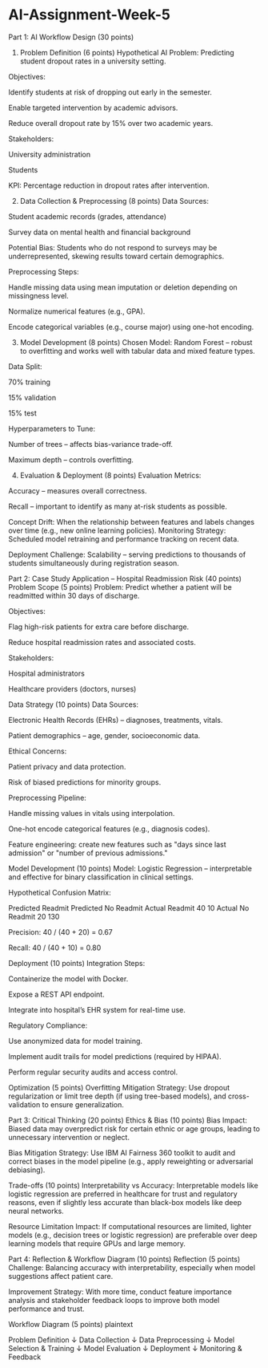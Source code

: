 # AI-Assignment-Week-5

Part 1: AI Workflow Design (30 points)
1. Problem Definition (6 points)
Hypothetical AI Problem: Predicting student dropout rates in a university setting.

Objectives:

Identify students at risk of dropping out early in the semester.

Enable targeted intervention by academic advisors.

Reduce overall dropout rate by 15% over two academic years.

Stakeholders:

University administration

Students

KPI: Percentage reduction in dropout rates after intervention.

2. Data Collection & Preprocessing (8 points)
Data Sources:

Student academic records (grades, attendance)

Survey data on mental health and financial background

Potential Bias: Students who do not respond to surveys may be underrepresented, skewing results toward certain demographics.

Preprocessing Steps:

Handle missing data using mean imputation or deletion depending on missingness level.

Normalize numerical features (e.g., GPA).

Encode categorical variables (e.g., course major) using one-hot encoding.

3. Model Development (8 points)
Chosen Model: Random Forest – robust to overfitting and works well with tabular data and mixed feature types.

Data Split:

70% training

15% validation

15% test

Hyperparameters to Tune:

Number of trees – affects bias-variance trade-off.

Maximum depth – controls overfitting.

4. Evaluation & Deployment (8 points)
Evaluation Metrics:

Accuracy – measures overall correctness.

Recall – important to identify as many at-risk students as possible.

Concept Drift: When the relationship between features and labels changes over time (e.g., new online learning policies).
Monitoring Strategy: Scheduled model retraining and performance tracking on recent data.

Deployment Challenge: Scalability – serving predictions to thousands of students simultaneously during registration season.

Part 2: Case Study Application – Hospital Readmission Risk (40 points)
Problem Scope (5 points)
Problem: Predict whether a patient will be readmitted within 30 days of discharge.

Objectives:

Flag high-risk patients for extra care before discharge.

Reduce hospital readmission rates and associated costs.

Stakeholders:

Hospital administrators

Healthcare providers (doctors, nurses)

Data Strategy (10 points)
Data Sources:

Electronic Health Records (EHRs) – diagnoses, treatments, vitals.

Patient demographics – age, gender, socioeconomic data.

Ethical Concerns:

Patient privacy and data protection.

Risk of biased predictions for minority groups.

Preprocessing Pipeline:

Handle missing values in vitals using interpolation.

One-hot encode categorical features (e.g., diagnosis codes).

Feature engineering: create new features such as "days since last admission" or "number of previous admissions."

Model Development (10 points)
Model: Logistic Regression – interpretable and effective for binary classification in clinical settings.

Hypothetical Confusion Matrix:

Predicted Readmit	Predicted No Readmit
Actual Readmit	40	10
Actual No Readmit	20	130

Precision: 40 / (40 + 20) = 0.67

Recall: 40 / (40 + 10) = 0.80

Deployment (10 points)
Integration Steps:

Containerize the model with Docker.

Expose a REST API endpoint.

Integrate into hospital’s EHR system for real-time use.

Regulatory Compliance:

Use anonymized data for model training.

Implement audit trails for model predictions (required by HIPAA).

Perform regular security audits and access control.

Optimization (5 points)
Overfitting Mitigation Strategy: Use dropout regularization or limit tree depth (if using tree-based models), and cross-validation to ensure generalization.

Part 3: Critical Thinking (20 points)
Ethics & Bias (10 points)
Bias Impact: Biased data may overpredict risk for certain ethnic or age groups, leading to unnecessary intervention or neglect.

Bias Mitigation Strategy:
Use IBM AI Fairness 360 toolkit to audit and correct biases in the model pipeline (e.g., apply reweighting or adversarial debiasing).

Trade-offs (10 points)
Interpretability vs Accuracy:
Interpretable models like logistic regression are preferred in healthcare for trust and regulatory reasons, even if slightly less accurate than black-box models like deep neural networks.

Resource Limitation Impact:
If computational resources are limited, lighter models (e.g., decision trees or logistic regression) are preferable over deep learning models that require GPUs and large memory.

Part 4: Reflection & Workflow Diagram (10 points)
Reflection (5 points)
Challenge: Balancing accuracy with interpretability, especially when model suggestions affect patient care.

Improvement Strategy:
With more time, conduct feature importance analysis and stakeholder feedback loops to improve both model performance and trust.

Workflow Diagram (5 points)
plaintext

Problem Definition
      ↓
Data Collection
      ↓
Data Preprocessing
      ↓
Model Selection & Training
      ↓
Model Evaluation
      ↓
Deployment
      ↓
Monitoring & Feedback

